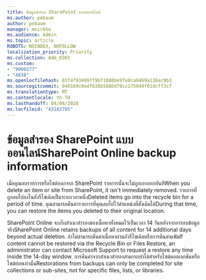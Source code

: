```yaml
---
title: ข้อมูลสํารอง SharePoint แบบออนไลน์
ms.author: pebaum
author: pebaum
manager: mnirkhe
ms.audience: Admin
ms.topic: article
ROBOTS: NOINDEX, NOFOLLOW
localization_priority: Priority
ms.collection: Adm_O365
ms.custom:
- "9000277"
- "4838"
ms.openlocfilehash: 03f4f934997f9bf1088be9fe8ca8469a138ac9b3
ms.sourcegitcommit: 940169c0edf638b5086d70cc275049f01dcff3cf
ms.translationtype: MT
ms.contentlocale: th-TH
ms.lasthandoff: 04/08/2020
ms.locfileid: "43182785"
---
```

# <a name="sharepoint-online-backup-information"></a><span data-ttu-id="2580e-102">ข้อมูลสํารอง SharePoint แบบออนไลน์</span><span class="sxs-lookup"><span data-stu-id="2580e-102">SharePoint Online backup information</span></span>

<span data-ttu-id="2580e-103">เมื่อคุณลบรายการหรือไซต์ออกจาก SharePoint รายการนั้นจะไม่ถูกเอาออกทันที</span><span class="sxs-lookup"><span data-stu-id="2580e-103">When you delete an item or site from SharePoint, it isn't immediately removed.</span></span> <span data-ttu-id="2580e-104">รายการที่ถูกลบไปลงในถังรีไซเคิลเป็นระยะเวลาหนึ่ง</span><span class="sxs-lookup"><span data-stu-id="2580e-104">Deleted items go into the recycle bin for a period of time.</span></span> <span data-ttu-id="2580e-105">คุณสามารถคืนค่ารายการที่คุณลบไปไว้ตําแหน่งที่ตั้งเดิมได้</span><span class="sxs-lookup"><span data-stu-id="2580e-105">During that time, you can restore the items you deleted to their original location.</span></span>

<span data-ttu-id="2580e-106">SharePoint Online จะเก็บสําเนาสํารองของเนื้อหาทั้งหมดไว้เป็นเวลา 14 วันหลังจากการลบข้อมูลจริง</span><span class="sxs-lookup"><span data-stu-id="2580e-106">SharePoint Online retains backups of all content for 14 additional days beyond actual deletion.</span></span> <span data-ttu-id="2580e-107">ถ้าไม่สามารถคืนค่าเนื้อหาผ่านถังรีไซเคิลหรือการคืนค่าแฟ้ม</span><span class="sxs-lookup"><span data-stu-id="2580e-107">If content cannot be restored via the Recycle Bin or Files Restore, an administrator can contact Microsoft Support to request a restore any time inside the 14-day window.</span></span> <span data-ttu-id="2580e-108">การคืนค่าจากสําเนาสํารองสามารถทําได้สําหรับไซต์คอลเลกชันหรือไซต์ย่อยเท่านั้น</span><span class="sxs-lookup"><span data-stu-id="2580e-108">Restorations from backups can only be completed for site collections or sub-sites, not for specific files, lists, or libraries.</span></span>
